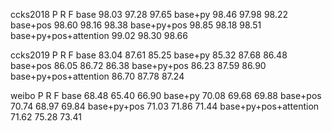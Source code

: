 ccks2018                P              R                F
base                   98.03         97.28             97.65
base+py                98.46         97.98             98.22
base+pos               98.60         98.16             98.38
base+py+pos            98.85         98.18             98.51
base+py+pos+attention  99.02         98.30             98.66

ccks2019                P              R                F
base                   83.04         87.61             85.25
base+py                85.32         87.68             86.48
base+pos               86.05         86.72             86.38
base+py+pos            86.23         87.59             86.90
base+py+pos+attention  86.70         87.78             87.24

weibo                   P              R                F
base                   68.48         65.40             66.90
base+py                70.08         69.68             69.88
base+pos               70.74         68.97             69.84
base+py+pos            71.03         71.86             71.44
base+py+pos+attention  71.62         75.28             73.41